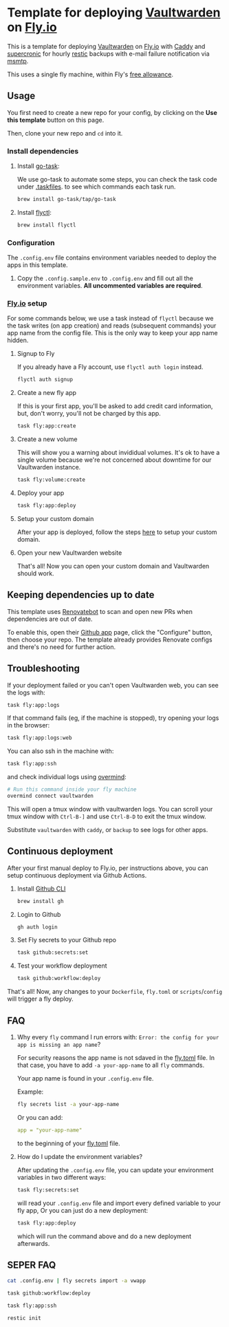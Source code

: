 # Template for deploying [Vaultwarden] on [Fly.io]

This is a template for deploying [Vaultwarden] on [Fly.io] with
[Caddy](https://caddyserver.com) and [supercronic](https://github.com/aptible/supercronic)
for hourly [restic](https://restic.net) backups with e-mail failure notification
via [msmtp](https://marlam.de/msmtp/).

This uses a single fly machine, within Fly's [free allowance](https://fly.io/docs/about/pricing/#free-allowances).

## Usage

You first need to create a new repo for your config, by clicking
on the **Use this template** button on this page.

Then, clone your new repo and `cd` into it.

### Install dependencies

1. Install [go-task](https://github.com/go-task/task):

   We use go-task to automate some steps, you can check the task
   code under [.taskfiles](.taskfiles). to see which commands each
   task run.

   ```sh
   brew install go-task/tap/go-task
   ```

1. Install [flyctl](https://fly.io/docs/hands-on/install-flyctl/):

   ```sh
   brew install flyctl
   ```

### Configuration

The `.config.env` file contains environment variables needed to deploy
the apps in this template.

1. Copy the `.config.sample.env` to `.config.env` and fill out all
   the environment variables. **All uncommented variables are required**.

### [Fly.io] setup

For some commands below, we use a task instead of `flyctl` because we
the task writes (on app creation) and reads (subsequent commands) your
app name from the config file. This is the only way to keep your app
name hidden.

1. Signup to Fly

   If you already have a Fly account, use `flyctl auth login` instead.

   ```sh
   flyctl auth signup
   ```

1. Create a new fly app

   If this is your first app, you'll be asked to add credit card
   information, but, don't worry, you'll not be charged by this app.

   ```sh
   task fly:app:create
   ```

1. Create a new volume

   This will show you a warning about invididual volumes.
   It's ok to have a single volume because we're not
   concerned about downtime for our Vaultwarden instance.

   ```sh
   task fly:volume:create
   ```

1. Deploy your app

   ```sh
   task fly:app:deploy
   ```

1. Setup your custom domain

   After your app is deployed, follow the steps [here](https://fly.io/docs/app-guides/custom-domains-with-fly/) to setup your custom domain.

1. Open your new Vaultwarden website

   That's all! Now you can open your custom domain and Vaultwarden should
   work.

## Keeping dependencies up to date

This template uses [Renovatebot](https://www.mend.io/free-developer-tools/renovate/) to scan and open new PRs when dependencies are out of date.

To enable this, open their [Github app](https://github.com/apps/renovate) page, click the "Configure" button, then choose your repo. The template already provides Renovate configs and there's no need for further action.

## Troubleshooting

If your deployment failed or you can't open Vaultwarden web, you can see
the logs with:

```sh
task fly:app:logs
```

If that command fails (eg, if the machine is stopped), try opening your
logs in the browser:

```sh
task fly:app:logs:web
```

You can also ssh in the machine with:

```sh
task fly:app:ssh
```

and check individual logs using [overmind](https://github.com/DarthSim/overmind):

```sh
# Run this command inside your fly machine
overmind connect vaultwarden
```

This will open a tmux window with vaultwarden logs.
You can scroll your tmux window with `Ctrl-B-]` and use
`Ctrl-B-D` to exit the tmux window.

Substitute `vaultwarden` with `caddy`, or `backup` to see logs for
other apps.

## Continuous deployment

After your first manual deploy to Fly.io, per instructions above, you can setup continuous deployment via Github Actions.

1. Install [Github CLI](https://cli.github.com)

   ```sh
   brew install gh
   ```

1. Login to Github

   ```sh
   gh auth login
   ```

1. Set Fly secrets to your Github repo

   ```sh
   task github:secrets:set
   ```

1. Test your workflow deployment

   ```sh
   task github:workflow:deploy
   ```

That's all! Now, any changes to your `Dockerfile`, `fly.toml` or
`scripts`/`config` will trigger a fly deploy.

## FAQ

1. Why every `fly` command I run errors with: `Error: the config for your app is missing an app name`?

   For security reasons the app name is not sdaved in the [fly.toml] file.
   In that case, you have to add `-a your-app-name` to all `fly` commands.

   Your app name is found in your `.config.env` file.

   Example:

   ```sh
   fly secrets list -a your-app-name
   ```

   Or you can add:

   ```yaml
   app = "your-app-name"
   ```

   to the beginning of your [fly.toml] file.

2. How do I update the environment variables?

   After updating the `.config.env` file, you can update your environment variables in two different ways:

   ```sh
   task fly:secrets:set
   ```

   will read your `.config.env` file and import every defined variable to your fly app, Or you can just do a new deployment:

   ```sh
   task fly:app:deploy
   ```

   which will run the command above and do a new deployment afterwards.

[Vaultwarden]: https://github.com/dani-garcia/vaultwarden
[Fly.io]: https://fly.io
[fly.toml]: fly.toml

## SEPER FAQ

```sh
cat .config.env | fly secrets import -a vwapp
```

```sh
task github:workflow:deploy
```

```sh
task fly:app:ssh
```

```sh
restic init
```
